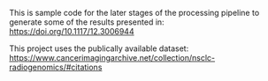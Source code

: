 This is sample code for the later stages of the processing pipeline to generate some of the results presented in: https://doi.org/10.1117/12.3006944

This project uses the publically available dataset: https://www.cancerimagingarchive.net/collection/nsclc-radiogenomics/#citations
